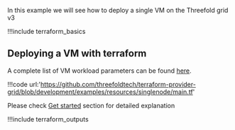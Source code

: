 In this example we will see how to deploy a single VM on the Threefold grid v3

!!!include terraform_basics


## Deploying a VM with terraform
A complete list of VM workload parameters can be found [here](https://github.com/threefoldtech/terraform-provider-grid/blob/development/docs/resources/deployment.md#nested-schema-for-vms).

!!!code url:'https://github.com/threefoldtech/terraform-provider-grid/blob/development/examples/resources/singlenode/main.tf'

Please check [Get started](terraform_get_started.md) section for detailed explanation

!!!include terraform_outputs